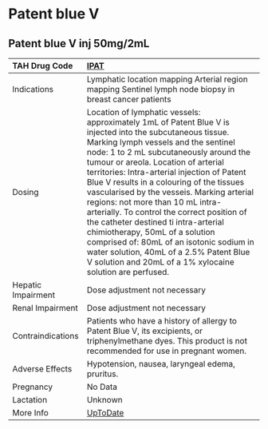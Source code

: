 # Patent blue V

## Patent blue V inj 50mg/2mL

| TAH Drug Code      | [IPAT](https://www.tahsda.org.tw/drugs/hissearch.php?drug_code=IPAT)                                                                                                                                                                                                                                                                                                                                                                                                                                                                                                                                                                                                                           |
|:-------------------|:-----------------------------------------------------------------------------------------------------------------------------------------------------------------------------------------------------------------------------------------------------------------------------------------------------------------------------------------------------------------------------------------------------------------------------------------------------------------------------------------------------------------------------------------------------------------------------------------------------------------------------------------------------------------------------------------------|
| Indications        | Lymphatic location mapping Arterial region mapping Sentinel lymph node biopsy in breast cancer patients                                                                                                                                                                                                                                                                                                                                                                                                                                                                                                                                                                                        |
| Dosing             | Location of lymphatic vessels: approximately 1mL of Patent Blue V is injected into the subcutaneous tissue. Marking lymph vessels and the sentinel node: 1 to 2 mL subcutaneously around the tumour or areola. Location of arterial territories: Intra-arterial injection of Patent Blue V results in a colouring of the tissues vascularised by the vesseis. Marking arterial regions: not more than 10 mL intra-arterially. To control the correct position of the catheter destined ti intra-arterial chimiotherapy, 50mL of a solution comprised of: 80mL of an isotonic sodium in water solution, 40mL of a 2.5% Patent Blue V solution and 20mL of a 1% xylocaine solution are perfused. |
| Hepatic Impairment | Dose adjustment not necessary                                                                                                                                                                                                                                                                                                                                                                                                                                                                                                                                                                                                                                                                  |
| Renal Impairment   | Dose adjustment not necessary                                                                                                                                                                                                                                                                                                                                                                                                                                                                                                                                                                                                                                                                  |
| Contraindications  | Patients who have a history of allergy to Patent Blue V, its excipients, or triphenylmethane dyes. This product is not recommended for use in pregnant women.                                                                                                                                                                                                                                                                                                                                                                                                                                                                                                                                  |
| Adverse Effects    | Hypotension, nausea, laryngeal edema, pruritus.                                                                                                                                                                                                                                                                                                                                                                                                                                                                                                                                                                                                                                                |
| Pregnancy          | No Data                                                                                                                                                                                                                                                                                                                                                                                                                                                                                                                                                                                                                                                                                        |
| Lactation          | Unknown                                                                                                                                                                                                                                                                                                                                                                                                                                                                                                                                                                                                                                                                                        |
| More Info          | [UpToDate](https://www.uptodate.com/contents/methylene-blue-drug-information)                                                                                                                                                                                                                                                                                                                                                                                                                                                                                                                                                                                                                  |

